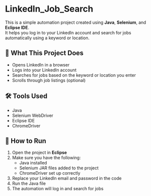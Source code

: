 # LinkedIn_Job_Search

This is a simple automation project created using **Java**, **Selenium**, and **Eclipse IDE**.  
It helps you log in to your LinkedIn account and search for jobs automatically using a keyword or location.


## 📌 What This Project Does

- Opens LinkedIn in a browser
- Logs into your LinkedIn account
- Searches for jobs based on the keyword or location you enter
- Scrolls through job listings (optional)


## 🛠️ Tools Used

- Java  
- Selenium WebDriver  
- Eclipse IDE  
- ChromeDriver  


## 🚀 How to Run

1. Open the project in **Eclipse**
2. Make sure you have the following:
   - Java installed
   - Selenium JAR files added to the project
   - ChromeDriver set up correctly
3. Replace your LinkedIn email and password in the code
4. Run the Java file
5. The automation will log in and search for jobs

   
